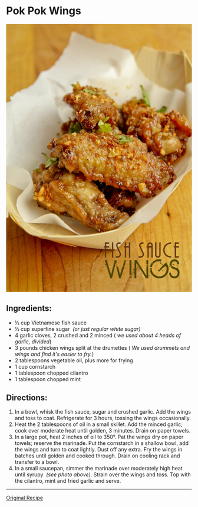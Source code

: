 # Pok Pok Wings
![fish_sauce_wings.png](../../images/fish_sauce_wings.png)


## Ingredients:

- ½ cup Vietnamese fish sauce  
- ½ cup superfine sugar  _(or just regular white sugar)_  
- 4 garlic cloves, 2 crushed and 2 minced ( _we used about 4 heads of garlic, divided_)
- 3 pounds chicken wings split at the drumettes ( _We used drummets and wings and find it's easier to fry._)
- 2 tablespoons vegetable oil, plus more for frying  
- 1 cup cornstarch  
- 1 tablespoon chopped cilantro  
- 1 tablespoon chopped mint
 
## Directions:

1. In a bowl, whisk the fish sauce, sugar and crushed garlic. Add the wings and toss to coat. Refrigerate for 3 hours, tossing the wings occasionally.
2. Heat the 2 tablespoons of oil in a small skillet. Add the minced garlic; cook over moderate heat until golden, 3 minutes. Drain on paper towels.
3. In a large pot, heat 2 inches of oil to 350°. Pat the wings dry on paper towels; reserve the marinade. Put the cornstarch in a shallow bowl, add the wings and turn to coat lightly. Dust off any extra. Fry the wings in batches until golden and cooked through. Drain on cooling rack and transfer to a bowl.
4. In a small saucepan, simmer the marinade over moderately high heat until syrupy  _(see photo above)_. Strain over the wings and toss. Top with the cilantro, mint and fried garlic and serve.

* * *

[Original Recipe](https://theravenouscouple.com/2013/02/fish-sauce-wings-pok-pok-wings-recipe.html)
